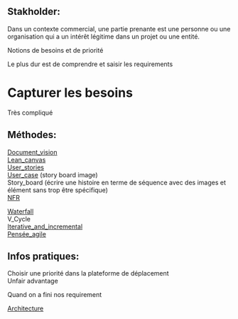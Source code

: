 ## Stakholder:
Dans un contexte commercial, une partie prenante est une personne ou une organisation qui a un intérêt légitime dans un projet ou une entité.  

Notions de besoins et de priorité  

Le plus dur est de comprendre et saisir les requirements

Capturer les besoins
====================
Très compliqué  

## Méthodes:
[Document_vision](Document_vision)  
[Lean_canvas](Lean_canvas)  
[User_stories](User_stories)  
[User_case](User_case) (story board image)  
Story_board (écrire une histoire en terme de séquence avec des images et élément sans trop être spécifique)  
[NFR](NFR)  

[Waterfall](Waterfall)  
V_Cycle  
[Iterative_and_incremental](Iterative_and_incremental)  
[Pensée_agile](Pensée_agile)  

## Infos pratiques:
Choisir une priorité dans la plateforme de déplacement  
Unfair advantage  

Quand on a fini nos requirement

[Architecture](Architecture)

